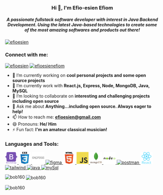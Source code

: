<h3 align="center">Hi 👋, I'm Efio-esien Efiom</h3>
<h5 align="center">A passionate fullstack software developer with interest in Java Backend Development. Using the latest Java-based technologies to create some of the most amazing softwares and products out there!</h5>

<p align="left"> <a href="https://twitter.com/efioesien" target="blank"><img src="https://img.shields.io/twitter/follow/efioesien?logo=twitter&style=for-the-badge" alt="efioesien" /></a> </p>

<h3 align="left">Connect with me:</h3>
<p align="left">
<a href="https://twitter.com/efioesien" target="blank"><img align="center" src="https://raw.githubusercontent.com/rahuldkjain/github-profile-readme-generator/master/src/images/icons/Social/twitter.svg" alt="efioesien" height="30" width="40" /></a>
<a href="https://linkedin.com/in/efioesienefiom" target="blank"><img align="center" src="https://raw.githubusercontent.com/rahuldkjain/github-profile-readme-generator/master/src/images/icons/Social/linked-in-alt.svg" alt="efioesienefiom" height="30" width="40" /></a>
</p>

- 🔭 I’m currently working on **cool personal projects and some open source projects**
- 🌱 I’m currently work with **React.js, Express, Node, MongoDB, Java, MySQL**
- 👯 I’m looking to collaborate on **interesting and challenging projects including open source**
- 💬 Ask me about **Anything...including open source. Always eager to help!**
- 📫 How to reach me: **efioesien@gmail.com**
- 😄 Pronouns: **He/ Him**
- ⚡ Fun fact: **I'm an amateur classical musician!**

<h3 align="left">Languages and Tools:</h3>
<p align="left"> <a href="https://getbootstrap.com" target="_blank" rel="noreferrer"> <img src="https://raw.githubusercontent.com/devicons/devicon/master/icons/bootstrap/bootstrap-plain-wordmark.svg" alt="bootstrap" width="40" height="40"/> </a> <a href="https://www.w3schools.com/css/" target="_blank" rel="noreferrer"> <img src="https://raw.githubusercontent.com/devicons/devicon/master/icons/css3/css3-original-wordmark.svg" alt="css3" width="40" height="40"/> </a> <a href="https://expressjs.com" target="_blank" rel="noreferrer"> <img src="https://raw.githubusercontent.com/devicons/devicon/master/icons/express/express-original-wordmark.svg" alt="express" width="40" height="40"/> </a> <a href="https://www.figma.com/" target="_blank" rel="noreferrer"> <img src="https://www.vectorlogo.zone/logos/figma/figma-icon.svg" alt="figma" width="40" height="40"/> </a> <a href="https://www.w3.org/html/" target="_blank" rel="noreferrer"> <img src="https://raw.githubusercontent.com/devicons/devicon/master/icons/html5/html5-original-wordmark.svg" alt="html5" width="40" height="40"/> </a> <a href="https://developer.mozilla.org/en-US/docs/Web/JavaScript" target="_blank" rel="noreferrer"> <img src="https://raw.githubusercontent.com/devicons/devicon/master/icons/javascript/javascript-original.svg" alt="javascript" width="40" height="40"/> </a> <a href="https://www.mongodb.com/" target="_blank" rel="noreferrer"> <img src="https://raw.githubusercontent.com/devicons/devicon/master/icons/mongodb/mongodb-original-wordmark.svg" alt="mongodb" width="40" height="40"/> </a> <a href="https://nodejs.org" target="_blank" rel="noreferrer"> <img src="https://raw.githubusercontent.com/devicons/devicon/master/icons/nodejs/nodejs-original-wordmark.svg" alt="nodejs" width="40" height="40"/> </a> <a href="https://postman.com" target="_blank" rel="noreferrer"> <img src="https://www.vectorlogo.zone/logos/getpostman/getpostman-icon.svg" alt="postman" width="40" height="40"/> </a> <a href="https://reactjs.org/" target="_blank" rel="noreferrer"> <img src="https://raw.githubusercontent.com/devicons/devicon/master/icons/react/react-original-wordmark.svg" alt="react" width="40" height="40"/> </a> <a href="https://tailwindcss.com/" target="_blank" rel="noreferrer"> <img src="https://www.vectorlogo.zone/logos/tailwindcss/tailwindcss-icon.svg" alt="tailwind" width="40" height="40"/> </a> <a href="https://www.java.com/en/" target="_blank" rel="noreferrer"> <img src="https://www.vectorlogo.zone/logos/java/java-horizontal.svg" alt="java" width="55" height="40"/> </a><a href="https://www.mysql.com" target="_blank" rel="noreferrer"> <img src="https://www.vectorlogo.zone/logos/mysql/mysql-ar21.svg" alt="mySql" width="55" height="40"/> </a> 
  
  
</p>

<p><img align="left" src="https://github-readme-stats.vercel.app/api/top-langs?username=bob160&show_icons=true&locale=en&layout=compact" alt="bob160" /></p>

<p>&nbsp;<img align="center" src="https://github-readme-stats.vercel.app/api?username=bob160&show_icons=true&locale=en" alt="bob160" /></p>

<p><img align="center" src="https://github-readme-streak-stats.herokuapp.com/?user=bob160&" alt="bob160" /></p>



